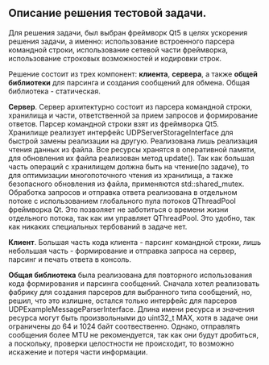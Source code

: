 ## Описание решения тестовой задачи.

Для решения задачи, был выбран фреймворк Qt5 в целях ускорения решения задачи, а именно: использование встроенного парсера командной строки, использование сетевой части фреймворка, использование строковых возможностей и кодировки строк.

Решение состоит из трех компонент: **клиента**, **сервера**, а также **общей библиотеки** для парсинга и создания сообщений для обмена. Общая библиотека - статическая.

**Сервер**. Сервер архитектурно состоит из парсера командной строки, хранилища и части, ответственной за прием запросов и формирование ответов. Парсер командной строки взят из фреймворка Qt5.  
Хранилище реализует интерфейс UDPServerStorageInterface для быстрой замены реализации на другую. Реализована лишь реализация чтения данных из файла. Все ресурсы хранятся в оперативной памяти, для обновления их файла реализован метод update(). Так как большая часть операций с хранилищем должна быть на чтение(по задаче), то для оптимизации многопоточного чтения из хранилища, а также безопасного обновления из файла, применяются std::shared_mutex.
Обработка запросов и отправка ответа реализована в отдельном потоке с использованием глобального пула потоков QThreadPool фреймворка Qt. Это позволяет не заботиться о времени жизни отдельного потока, так как им управляет QThreadPool. Это удобно, так как никаких специальных тербований в задаче нет. 

**Клиент**. Большая часть кода клиента - парсинг командной строки, лишь небольшая часть - формирование и отправка запроса на сервер, парсинг и печать ответа в консоль.

**Общая библиотека** была реализована для повторного использования кода формирования и парсинга сообщений. Сначала хотел реализовать фабрику для создания парсеров для выбранного типа сообщений, но, решил, что это излишне, остался только интерфейс для парсеров UDPExampleMessageParserInterface. Длина имени ресурса и значения ресурса могут быть произвольными до uint32_t MAX, хотя в задаче они ограничены до 64 и 1024 байт соотвественно. Однако, отправлять сообщения более MTU не рекомендуется, так как они будут дробиться, а поскольку, проверки целостности не происходит, то возможно искажение и потеря части информации.
